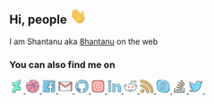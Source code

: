 ## Hi, people  <img src="https://raw.githubusercontent.com/8hantanu/8hantanu/master/assets/gifs/wave.gif" width="30px">
I am Shantanu aka [8hantanu](https://8hantanu.me/about) on the web

<!--

Here are some ideas to get you started:

- 🔭 I’m currently working on ...
- 🌱 I’m currently learning about ...
- 👯 I’m looking to collaborate on ...
- 🤔 I’m looking for help with ...
- 💬 Ask me about ...
- 😄 Pronouns: ...
- ⚡ Fun fact: ...

### 🐍 Coding stats for the past week

<img src="https://wakatime.com/share/@8hantanu/96a3a1dd-21db-457f-8773-5821b19520dd.svg" width="50%" title="language stats"><img src="https://wakatime.com/share/@8hantanu/f00c4644-2da6-4ea8-9b38-44a180c98d55.svg" width="50%" title="coding stats">

-->

### You can also find me on

<a href="https://">
<img alt="" src="https://raw.githubusercontent.com/8hantanu/8hantanu/master/assets/icons/deviantart.png" width="5%">
</a>
<a href="https://">
<img alt="" src="https://raw.githubusercontent.com/8hantanu/8hantanu/master/assets/icons/dribbble.webp" width="5%">
</a>
<a href="https://">
<img alt="" src="https://raw.githubusercontent.com/8hantanu/8hantanu/master/assets/icons/facebook.webp" width="5%">
</a>
<a href="https://">
<img alt="" src="https://raw.githubusercontent.com/8hantanu/8hantanu/master/assets/icons/gmail.webp" width="5%">
</a>
</a>
<a href="https://">
<img alt="" src="https://raw.githubusercontent.com/8hantanu/8hantanu/master/assets/icons/github.png" width="5%">
</a>
<a href="https://">
<img alt="" src="https://raw.githubusercontent.com/8hantanu/8hantanu/master/assets/icons/instagram.webp" width="5%">
</a>
<a href="https://">
<img alt="" src="https://raw.githubusercontent.com/8hantanu/8hantanu/master/assets/icons/linkedin.png" width="5%">
</a>
<a href="https://">
<img alt="" src="https://raw.githubusercontent.com/8hantanu/8hantanu/master/assets/icons/reddit.png" width="5%">
</a>
<a href="https://">
<img alt="" src="https://raw.githubusercontent.com/8hantanu/8hantanu/master/assets/icons/rss.png" width="5%">
</a>
<a href="https://">
<img alt="" src="https://raw.githubusercontent.com/8hantanu/8hantanu/master/assets/icons/skype.png" width="5%">
</a>
<a href="https://">
<img alt="" src="https://raw.githubusercontent.com/8hantanu/8hantanu/master/assets/icons/stackoverflow.png" width="5%">
</a>
<a href="https://">
<img alt="" src="https://raw.githubusercontent.com/8hantanu/8hantanu/master/assets/icons/twitter.png" width="5%">
</a>
<a href="https://">
<img alt="" src="/assets/icons/youtube.png" width="5%">
</a>

